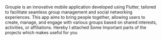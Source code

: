 Groupie is an innovative mobile application developed using Flutter, tailored to facilitate seamless group management and social networking experiences. 
This app aims to bring people together, allowing users to create, manage, and engage with various groups based on shared interests, activities, or affiliations.
Hereby I attached  Some Important parts of the projects which makes useful for you 
